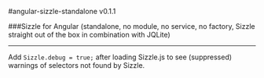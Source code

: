#angular-sizzle-standalone v0.1.1

###Sizzle for Angular (standalone, no module, no service, no factory, Sizzle straight out of the box in combination with JQLite)

---

Add ``Sizzle.debug = true;`` after loading Sizzle.js to see (suppressed) warnings of selectors not found by Sizzle.
